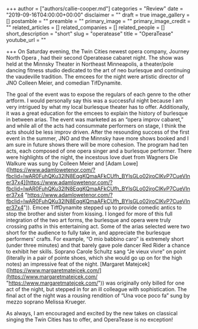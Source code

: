 +++
author = ["authors/callie-cooper.md"]
categories = "Review"
date = "2019-09-16T04:00:00+00:00"
disclaimer = ""
draft = true
image_gallery = []
postamble = ""
preamble = ""
primary_image = ""
primary_image_credit = ""
related_articles = []
related_companies = []
related_people = []
short_description = "short"
slug = "operatease"
title = "OperaTease"
youtube_url = ""

+++
On Saturday evening, the Twin Cities newest opera company, Journey North Opera , had their second Operatease cabaret night. The show was held at the Minnsky Theater in Northeast Minneapolis, a theater/pole dancing fitness studio dedicated to the art of neo burlesque and continuing the vaudeville tradition. The emcees for the night were artistic director of JNO Colleen Meier, and comedian TifDynamite.

The goal of the event was to expose the regulars of each genre to the other artform. I would personally say this was a successful night because I am very intrigued by what my local burlesque theater has to offer. Additionally, it was a great education for the emcees to explain the history of burlesque in between arias. The event was marketed as an “opera improv cabaret,” and while all of the acts had consummate performers on stage, I think the acts should be less improv driven. After the resounding success of the first event in the summer, JNO and the Minnsky have more shows booked and I am sure in future shows there will be more cohesion. The program had ten acts, each composed of one opera singer and a burlesque performer. There were highlights of the night, the incestous love duet from Wagners Die Walkure was sung by Colleen Meier and \[Adam Lowe\] ([https://www.adamlowetenor.com/?fbclid=IwAR0FuhQKu32IN8EqgKQmaAFkCUfh_BYlsGLo02jroClKvP7CueVIner37x4](https://www.adamlowetenor.com/?fbclid=IwAR0FuhQKu32IN8EqgKQmaAFkCUfh_BYlsGLo02jroClKvP7CueVIner37x4 "https://www.adamlowetenor.com/?fbclid=IwAR0FuhQKu32IN8EqgKQmaAFkCUfh_BYlsGLo02jroClKvP7CueVIner37x4")). Emcee TiffDynamite stepped up to provide comedic antics to stop the brother and sister from kissing. I longed for more of this full integration of the two art forms, the burlesque and opera were truly crossing paths in this entertaining act. Some of the arias selected were two short for the audience to fully take in, and appreciate the burlesque performers' crafts. For example, “O mio babbino caro” is extremely short (under three minutes) and that barely gave pole dancer Red Rider a chance to exhibit her skills. Soprano Carole Schultz sang “Je vieux vivre” on point (literally in a pair of pointe shoes, which she would go up on for the high notes) an impressive feat of the night. \[Margaret Matejcek\] ([https://www.margaretmatejcek.com/](https://www.margaretmatejcek.com/ "https://www.margaretmatejcek.com/")) was originally only billed for one act of the night, but stepped in for an ill colleague with sophistication. The final act of the night was a rousing rendition of “Una voce poco fa” sung by mezzo soprano Melissa Krueger.

As always, I am encouraged and excited by the new takes on classical singing the Twin Cities has to offer, and OperaTease is no exception!